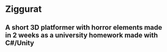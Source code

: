 # Ziggurat

## A short 3D platformer with horror elements made in 2 weeks as a university homework made with C#/Unity

